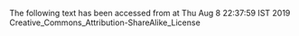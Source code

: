 The following text has been accessed from at Thu Aug 8 22:37:59 IST 2019
Creative_Commons_Attribution-ShareAlike_License
